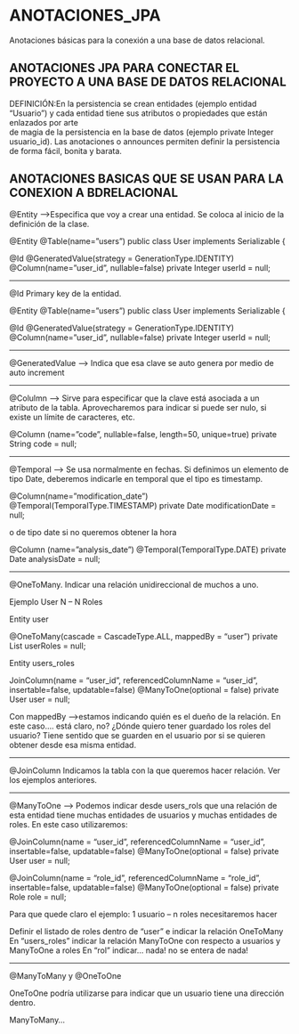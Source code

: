 # ANOTACIONES_JPA
Anotaciones básicas para la conexión a una base de datos relacional.

ANOTACIONES JPA PARA CONECTAR EL PROYECTO A UNA BASE DE DATOS RELACIONAL
-------------------------------------------------------------------------

DEFINICIÓN:En la persistencia se crean entidades (ejemplo entidad “Usuario”) y
cada entidad tiene sus atributos o propiedades que están enlazados por arte 	
de magia de la persistencia en la base de datos (ejemplo private Integer usuario_id).
Las anotaciones o announces permiten definir la persistencia de forma fácil, bonita y barata.

ANOTACIONES BASICAS QUE SE USAN PARA LA CONEXION A BDRELACIONAL
---------------------------------------------------------------

@Entity -->Especifica que voy a crear una entidad.
Se coloca al inicio de la definición de la clase.

@Entity
@Table(name=”users”)
public class User implements Serializable {

@Id
@GeneratedValue(strategy = GenerationType.IDENTITY)
@Column(name=”user_id”, nullable=false)
private Integer userId = null;

----------------------------------------------------------------
@Id Primary key de la entidad.

@Entity
@Table(name=”users”)
public class User implements Serializable {

@Id
@GeneratedValue(strategy = GenerationType.IDENTITY)
@Column(name=”user_id”, nullable=false)
private Integer userId = null;

----------------------------------------------------------------
@GeneratedValue --> Indica que esa clave se auto genera por medio de auto increment

----------------------------------------------------------------
@Colulmn --> Sirve para especificar que la clave está asociada a un atributo de la tabla.
Aprovecharemos para indicar si  puede ser nulo, si existe un límite de caracteres, etc.

@Column (name=”code”, nullable=false, length=50, unique=true)
private String code = null;

----------------------------------------------------------------
@Temporal --> Se usa normalmente en fechas.
Si definimos un elemento de tipo Date, deberemos indicarle en temporal que el tipo es timestamp.

@Column(name=”modification_date”)
@Temporal(TemporalType.TIMESTAMP)
private Date modificationDate = null;

o de tipo date si no queremos obtener la hora

@Column (name=”analysis_date”)
@Temporal(TemporalType.DATE)
private Date analysisDate = null;

----------------------------------------------------------------
@OneToMany.  Indicar una relación unidireccional de muchos a uno.

Ejemplo User N – N Roles

Entity user

@OneToMany(cascade = CascadeType.ALL, mappedBy = “user”)
private List<UserRole> userRoles = null;

Entity users_roles

JoinColumn(name = “user_id”, referencedColumnName = “user_id”, insertable=false, updatable=false)
@ManyToOne(optional = false)
private User user = null;

Con mappedBy -->estamos indicando quién es el dueño de la relación. En este caso…. está claro, no? ¿Dónde quiero tener guardado los roles del usuario? Tiene sentido que se guarden en el usuario por si se quieren obtener desde esa misma entidad.

----------------------------------------------------------------
@JoinColumn Indicamos la tabla con la que queremos hacer relación.
Ver los ejemplos anteriores.

----------------------------------------------------------------
@ManyToOne --> Podemos indicar  desde users_rols que una relación de esta entidad 
tiene muchas entidades de usuarios y muchas entidades de roles. En este caso utilizaremos:

@JoinColumn(name = “user_id”, referencedColumnName = “user_id”, insertable=false, updatable=false)
@ManyToOne(optional = false)
private User user = null;

@JoinColumn(name = “role_id”, referencedColumnName = “role_id”, insertable=false, updatable=false)
@ManyToOne(optional = false)
private Role role = null;

Para que quede claro el ejemplo: 1 usuario – n roles necesitaremos hacer

Definir el listado de roles dentro de “user” e indicar la relación OneToMany
En “users_roles” indicar la relación ManyToOne con respecto a usuarios y ManyToOne a roles
En “rol” indicar… nada! no se entera de nada!

----------------------------------------------------------------
@ManyToMany y @OneToOne 

OneToOne podría utilizarse para indicar que un usuario tiene una dirección dentro.

ManyToMany… 

